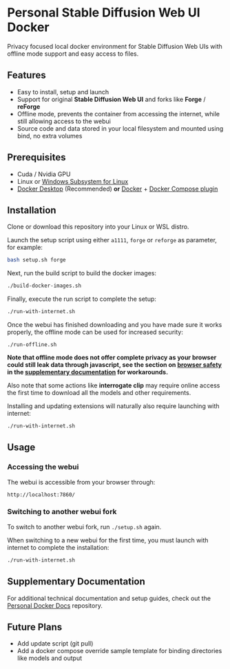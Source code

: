 # Personal Stable Diffusion Web UI Docker
Privacy focused local docker environment for Stable Diffusion Web UIs with offline mode support and easy access to files.

## Features
- Easy to install, setup and launch
- Support for original **Stable Diffusion Web UI** and forks like **Forge** / **reForge**
- Offline mode, prevents the container from accessing the internet, while still allowing access to the webui
- Source code and data stored in your local filesystem and mounted using bind, no extra volumes

## Prerequisites

  - Cuda / Nvidia GPU
  - Linux or [Windows Subsystem for Linux](https://learn.microsoft.com/en-us/windows/wsl/install)
  - [Docker Desktop](https://www.docker.com/products/docker-desktop/) (Recommended) **or** [Docker](https://docs.docker.com/engine/install/) + [Docker Compose plugin](https://docs.docker.com/compose/install/)


## Installation

Clone or download this repository into your Linux or WSL distro.

Launch the setup script using either `a1111`, `forge` or `reforge` as parameter, for example:
 ```bash
 bash setup.sh forge
 ```

Next, run the build script to build the docker images:
```bash
./build-docker-images.sh
```

Finally, execute the run script to complete the setup:
```bash
./run-with-internet.sh
```

Once the webui has finished downloading and you have made sure it works properly, the offline mode can be used for increased security:
```
./run-offline.sh
```

**Note that offline mode does not offer complete privacy as your browser could still leak data through javascript, see the section on [browser safety](https://github.com/LentoMan/personal-docker-docs/blob/main/browser-safety.md) in the [supplementary documentation](#supplementary-documentation) for workarounds.**

Also note that some actions like **interrogate clip** may require online access the first time to download all the models and other requirements. 

Installing and updating extensions will naturally also require launching with internet:
```bash
./run-with-internet.sh
```

## Usage

### Accessing the webui
The webui is accessible from your browser through:
```
http://localhost:7860/
```

### Switching to another webui fork
To switch to another webui fork, run `./setup.sh` again.

When switching to a new webui for the first time, you must launch with internet to complete the installation:

```bash
./run-with-internet.sh
```

## Supplementary Documentation
For additional technical documentation and setup guides, check out the [Personal Docker Docs](https://github.com/LentoMan/personal-docker-docs) repository.

## Future Plans
- Add update script (git pull)
- Add a docker compose override sample template for binding directories like models and output
